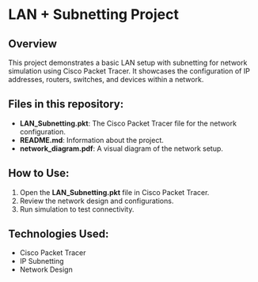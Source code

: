 # LAN + Subnetting Project

## Overview
This project demonstrates a basic LAN setup with subnetting for network simulation using Cisco Packet Tracer. It showcases the configuration of IP addresses, routers, switches, and devices within a network.

## Files in this repository:
- **LAN_Subnetting.pkt**: The Cisco Packet Tracer file for the network configuration.
- **README.md**: Information about the project.
- **network_diagram.pdf**: A visual diagram of the network setup.

## How to Use:
1. Open the **LAN_Subnetting.pkt** file in Cisco Packet Tracer.
2. Review the network design and configurations.
3. Run simulation to test connectivity.

## Technologies Used:
- Cisco Packet Tracer
- IP Subnetting
- Network Design
